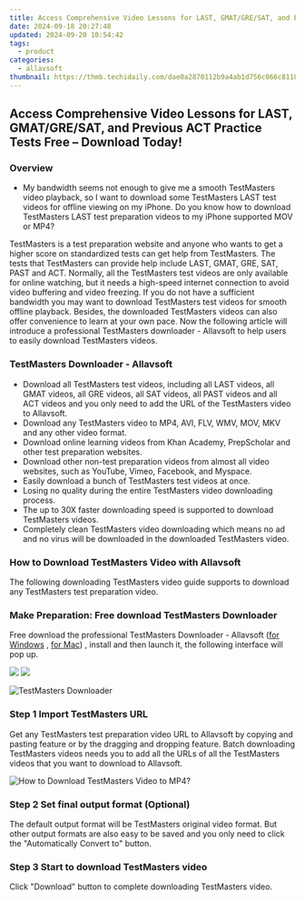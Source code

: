 ```yaml
---
title: Access Comprehensive Video Lessons for LAST, GMAT/GRE/SAT, and Previous ACT Practice Tests Free – Download Today!
date: 2024-09-18 20:27:48
updated: 2024-09-20 10:54:42
tags:
  - product
categories:
  - allavsoft
thumbnail: https://thmb.techidaily.com/dae0a2870112b9a4ab1d756c066c8118fc25545f432e94a76fa542274edb47a5.jpg
---
```


## Access Comprehensive Video Lessons for LAST, GMAT/GRE/SAT, and Previous ACT Practice Tests Free – Download Today!

### Overview

* My bandwidth seems not enough to give me a smooth TestMasters video playback, so I want to download some TestMasters LAST test videos for offline viewing on my iPhone. Do you know how to download TestMasters LAST test preparation videos to my iPhone supported MOV or MP4?

TestMasters is a test preparation website and anyone who wants to get a higher score on standardized tests can get help from TestMasters. The tests that TestMasters can provide help include LAST, GMAT, GRE, SAT, PAST and ACT. Normally, all the TestMasters test videos are only available for online watching, but it needs a high-speed internet connection to avoid video buffering and video freezing. If you do not have a sufficient bandwidth you may want to download TestMasters test videos for smooth offline playback. Besides, the downloaded TestMasters videos can also offer convenience to learn at your own pace. Now the following article will introduce a professional TestMasters downloader - Allavsoft to help users to easily download TestMasters videos.

### TestMasters Downloader - Allavsoft

* Download all TestMasters test videos, including all LAST videos, all GMAT videos, all GRE videos, all SAT videos, all PAST videos and all ACT videos and you only need to add the URL of the TestMasters video to Allavsoft.
* Download any TestMasters video to MP4, AVI, FLV, WMV, MOV, MKV and any other video format.
* Download online learning videos from Khan Academy, PrepScholar and other test preparation websites.
* Download other non-test preparation videos from almost all video websites, such as YouTube, Vimeo, Facebook, and Myspace.
* Easily download a bunch of TestMasters test videos at once.
* Losing no quality during the entire TestMasters video downloading process.
* The up to 30X faster downloading speed is supported to download TestMasters videos.
* Completely clean TestMasters video downloading which means no ad and no virus will be downloaded in the downloaded TestMasters video.

### How to Download TestMasters Video with Allavsoft

The following downloading TestMasters video guide supports to download any TestMasters test preparation video.

### Make Preparation: Free download TestMasters Downloader

Free download the professional TestMasters Downloader - Allavsoft ([for Windows](https://tools.techidaily.com/allavsoft/products/) , [for Mac](https://tools.techidaily.com/allavsoft/products/)) , install and then launch it, the following interface will pop up.

[![](https://www.allavsoft.com/how-to/../images/how-to/free-download-win.jpg)](https://tools.techidaily.com/allavsoft/products/) [![](https://www.allavsoft.com/how-to/../images/how-to/free-download-mac.jpg)](https://tools.techidaily.com/allavsoft/products/)

![TestMasters Downloader](https://www.allavsoft.com/how-to/../images/allavsoft/screen-shot-600.jpg)

### Step 1 Import TestMasters URL

Get any TestMasters test preparation video URL to Allavsoft by copying and pasting feature or by the dragging and dropping feature. Batch downloading TestMasters videos needs you to add all the URLs of all the TestMasters videos that you want to download to Allavsoft.

![How to Download TestMasters Video to MP4?](https://www.allavsoft.com/how-to/../images/how-to/download-rtmp-video/download-rtmp-video.jpg)

### Step 2 Set final output format (Optional)

The default output format will be TestMasters original video format. But other output formats are also easy to be saved and you only need to click the "Automatically Convert to" button.

### Step 3 Start to download TestMasters video

Click "Download" button to complete downloading TestMasters video.

<ins class="adsbygoogle"
     style="display:block"
     data-ad-format="autorelaxed"
     data-ad-client="ca-pub-7571918770474297"
     data-ad-slot="1223367746"></ins>



<ins class="adsbygoogle"
     style="display:block"
     data-ad-client="ca-pub-7571918770474297"
     data-ad-slot="8358498916"
     data-ad-format="auto"
     data-full-width-responsive="true"></ins>
